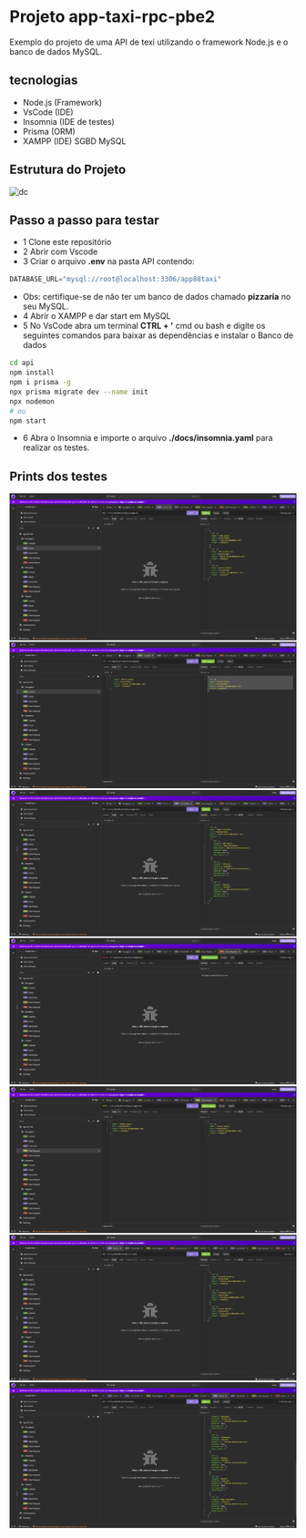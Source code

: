 # Projeto app-taxi-rpc-pbe2
Exemplo do projeto de uma API de texi utilizando o framework Node.js e o banco de dados MySQL.
## tecnologias
- Node.js (Framework)
- VsCode (IDE)
- Insomnia (IDE de testes)
- Prisma (ORM)
- XAMPP (IDE) SGBD MySQL
## Estrutura do Projeto
![dc](./docs/dc.png)
##

## Passo a passo para testar
- 1 Clone este repositório
- 2 Abrir com Vscode
- 3 Criar o arquivo **.env** na pasta API contendo:
```js
DATABASE_URL="mysql://root@localhost:3306/app88taxi"
```
- Obs: certifique-se de não ter um banco de dados chamado **pizzaria** no seu MySQL.
- 4 Abrir o XAMPP e dar start em MySQL
- 5 No VsCode abra um terminal **CTRL + '** cmd ou bash e digite os seguintes comandos para baixar as dependências e instalar o Banco de dados
```bash
cd api
npm install
npm i prisma -g
npx prisma migrate dev --name init
npx nodemon
# ou
npm start
```
- 6 Abra o Insomnia e importe o arquivo **./docs/insomnia.yaml** para realizar os testes.

## Prints dos testes
![Print01](./assets/Recuperação-Back-1.png)
![Print02](./assets/Recuperação-Back-2.png)
![Print03](./assets/Recuperação-Back-3.png)
![Print04](./assets/Recuperação-Back-4.png)
![Print05](./assets/Recuperação-Back-5.png)
![Print06](./assets/Recuperação-Back-6.png)
![Print07](./assets/Recuperação-Back-7.png)